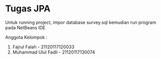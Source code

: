 # Tugas JPA

Untuk running project, impor database survey.sql kemudian run program pada NetBeans IDE

Anggota Kelompok :
1. Fajrul Falah - 21120117120033
2. Muhammad Ulul Fadli - 21120117130074
